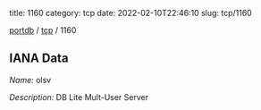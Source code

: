 title: 1160
category: tcp
date: 2022-02-10T22:46:10
slug: tcp/1160

[portdb](/) / [tcp](/category/tcp.html) / 1160


## IANA Data

_Name:_ olsv

_Description:_ DB Lite Mult-User Server

